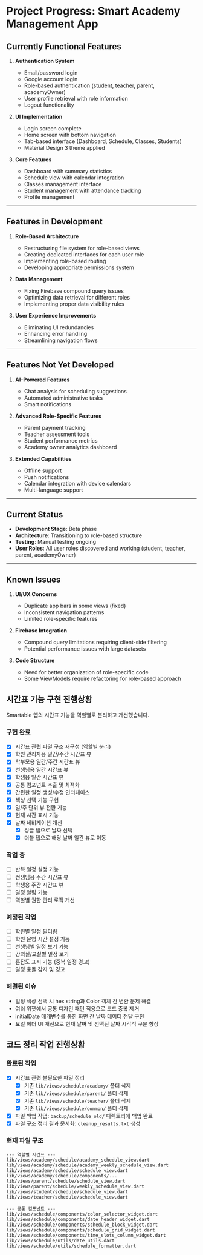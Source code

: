 # Project Progress: Smart Academy Management App

## Currently Functional Features

1. **Authentication System**
   - Email/password login
   - Google account login
   - Role-based authentication (student, teacher, parent, academyOwner)
   - User profile retrieval with role information
   - Logout functionality

2. **UI Implementation**
   - Login screen complete
   - Home screen with bottom navigation
   - Tab-based interface (Dashboard, Schedule, Classes, Students)
   - Material Design 3 theme applied

3. **Core Features**
   - Dashboard with summary statistics
   - Schedule view with calendar integration
   - Classes management interface
   - Student management with attendance tracking
   - Profile management

---

## Features in Development

1. **Role-Based Architecture**
   - Restructuring file system for role-based views
   - Creating dedicated interfaces for each user role
   - Implementing role-based routing
   - Developing appropriate permissions system

2. **Data Management**
   - Fixing Firebase compound query issues
   - Optimizing data retrieval for different roles
   - Implementing proper data visibility rules

3. **User Experience Improvements**
   - Eliminating UI redundancies
   - Enhancing error handling
   - Streamlining navigation flows

---

## Features Not Yet Developed

1. **AI-Powered Features**
   - Chat analysis for scheduling suggestions
   - Automated administrative tasks
   - Smart notifications

2. **Advanced Role-Specific Features**
   - Parent payment tracking
   - Teacher assessment tools
   - Student performance metrics
   - Academy owner analytics dashboard

3. **Extended Capabilities**
   - Offline support
   - Push notifications
   - Calendar integration with device calendars
   - Multi-language support

---

## Current Status

- **Development Stage**: Beta phase
- **Architecture**: Transitioning to role-based structure
- **Testing**: Manual testing ongoing
- **User Roles**: All user roles discovered and working (student, teacher, parent, academyOwner)

---

## Known Issues

1. **UI/UX Concerns**
   - Duplicate app bars in some views (fixed)
   - Inconsistent navigation patterns
   - Limited role-specific features

2. **Firebase Integration**
   - Compound query limitations requiring client-side filtering
   - Potential performance issues with large datasets

3. **Code Structure**
   - Need for better organization of role-specific code
   - Some ViewModels require refactoring for role-based approach

## 시간표 기능 구현 진행상황
Smartable 앱의 시간표 기능을 역할별로 분리하고 개선했습니다.

### 구현 완료
- [x] 시간표 관련 파일 구조 재구성 (역할별 분리)
- [x] 학원 관리자용 일간/주간 시간표 뷰
- [x] 학부모용 일간/주간 시간표 뷰
- [x] 선생님용 일간 시간표 뷰
- [x] 학생용 일간 시간표 뷰
- [x] 공통 컴포넌트 추출 및 최적화
- [x] 간편한 일정 생성/수정 인터페이스
- [x] 색상 선택 기능 구현
- [x] 일/주 단위 뷰 전환 기능
- [x] 현재 시간 표시 기능
- [x] 날짜 네비게이션 개선
  - [x] 싱글 탭으로 날짜 선택
  - [x] 더블 탭으로 해당 날짜 일간 뷰로 이동

### 작업 중
- [ ] 반복 일정 설정 기능
- [ ] 선생님용 주간 시간표 뷰
- [ ] 학생용 주간 시간표 뷰
- [ ] 일정 알림 기능
- [ ] 역할별 권한 관리 로직 개선

### 예정된 작업
- [ ] 학원별 일정 필터링
- [ ] 학원 운영 시간 설정 기능
- [ ] 선생님별 일정 보기 기능
- [ ] 강의실/교실별 일정 보기
- [ ] 혼잡도 표시 기능 (중복 일정 경고)
- [ ] 일정 충돌 감지 및 경고

### 해결된 이슈
- 일정 색상 선택 시 hex string과 Color 객체 간 변환 문제 해결
- 여러 위젯에서 공통 디자인 패턴 적용으로 코드 중복 제거
- initialDate 매개변수를 통한 화면 간 날짜 데이터 전달 구현
- 요일 헤더 UI 개선으로 현재 날짜 및 선택된 날짜 시각적 구분 향상

## 코드 정리 작업 진행상황

### 완료된 작업
- [x] 시간표 관련 불필요한 파일 정리
  - [x] 기존 `lib/views/schedule/academy/` 폴더 삭제
  - [x] 기존 `lib/views/schedule/parent/` 폴더 삭제
  - [x] 기존 `lib/views/schedule/teacher/` 폴더 삭제
  - [x] 기존 `lib/views/schedule/common/` 폴더 삭제
- [x] 파일 백업 작업: `backup/schedule_old/` 디렉토리에 백업 완료
- [x] 파일 구조 정리 결과 문서화: `cleanup_results.txt` 생성

### 현재 파일 구조
```
--- 역할별 시간표 ---
lib/views/academy/schedule/academy_schedule_view.dart
lib/views/academy/schedule/academy_weekly_schedule_view.dart
lib/views/academy/schedule/schedule_view.dart
lib/views/academy/schedule/components/...
lib/views/parent/schedule/schedule_view.dart
lib/views/parent/schedule/weekly_schedule_view.dart
lib/views/student/schedule/schedule_view.dart
lib/views/teacher/schedule/schedule_view.dart

--- 공통 컴포넌트 ---
lib/views/schedule/components/color_selector_widget.dart
lib/views/schedule/components/date_header_widget.dart
lib/views/schedule/components/schedule_block_widget.dart
lib/views/schedule/components/schedule_grid_widget.dart
lib/views/schedule/components/time_slots_column_widget.dart
lib/views/schedule/utils/date_utils.dart
lib/views/schedule/utils/schedule_formatter.dart